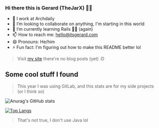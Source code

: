 ### Hi there this is Gerard (TheJarX) 👋🏻

- 🔭 I work at Archdaily
- 👯 I’m looking to collaborate on anything, I'm starting in this world
- 🌱 I’m currently learning Rails 🙌🏻 (again)
- 📫 How to reach me: hello@itsgerard.com
- 😄 Pronouns: He/him
- ⚡ Fun fact: I'm figuring out how to make this README better lol

> Visit [my site](https://itsgerard.com/) there're no blog posts (yet) :D


## Some cool stuff I found
> This year I was using GitLab, and this stats are for my side projects (or I think so)

![Anurag's GitHub stats](https://github-readme-stats.vercel.app/api?username=TheJarX&show_icons=true&count_private=true)


[![Top Langs](https://github-readme-stats.vercel.app/api/top-langs/?username=TheJarX&layout=compact)](https://github.com/anuraghazra/github-readme-stats)
> That's not true, I don't use Java lol


<!--
**TheJarX/TheJarX** is a ✨ _special_ ✨ repository because its `README.md` (this file) appears on your GitHub profile.

Here are some ideas to get you started:

- 🔭 I’m currently working on ...
- 🌱 I’m currently learning ...
- 👯 I’m looking to collaborate on ...
- 🤔 I’m looking for help with ...
- 💬 Ask me about ...
- 📫 How to reach me: ...
- 😄 Pronouns: ...
- ⚡ Fun fact: ...
-->

